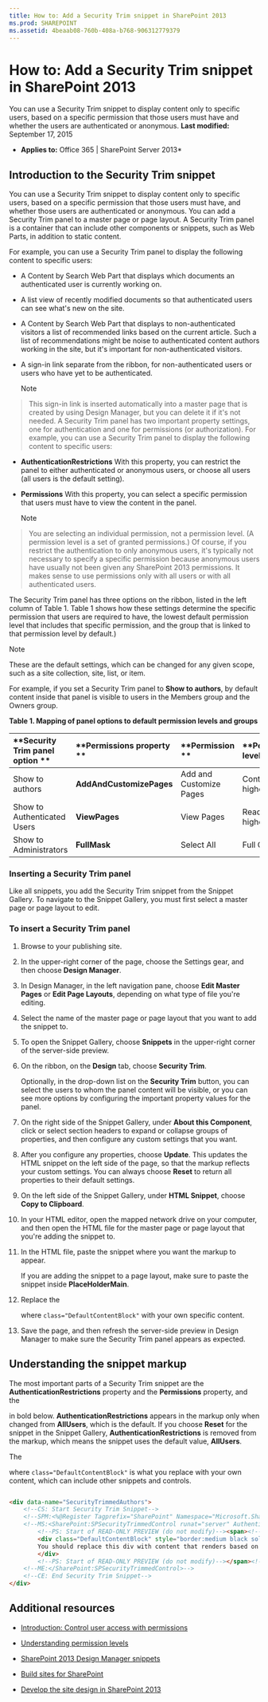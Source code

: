 ```yaml
---
title: How to: Add a Security Trim snippet in SharePoint 2013
ms.prod: SHAREPOINT
ms.assetid: 4beaab08-760b-408a-b768-906312779379
---
```



# How to: Add a Security Trim snippet in SharePoint 2013
You can use a Security Trim snippet to display content only to specific users, based on a specific permission that those users must have and whether the users are authenticated or anonymous. 
 **Last modified:** September 17, 2015
  
    
    

 * **Applies to:** Office 365 | SharePoint Server 2013* 
## Introduction to the Security Trim snippet
<a name="Introduction"> </a>

You can use a Security Trim snippet to display content only to specific users, based on a specific permission that those users must have, and whether those users are authenticated or anonymous. You can add a Security Trim panel to a master page or page layout. A Security Trim panel is a container that can include other components or snippets, such as Web Parts, in addition to static content. 
  
    
    
For example, you can use a Security Trim panel to display the following content to specific users: 
  
    
    

- A Content by Search Web Part that displays which documents an authenticated user is currently working on. 
    
  
- A list view of recently modified documents so that authenticated users can see what's new on the site. 
    
  
- A Content by Search Web Part that displays to non-authenticated visitors a list of recommended links based on the current article. Such a list of recommendations might be noise to authenticated content authors working in the site, but it's important for non-authenticated visitors. 
    
  
- A sign-in link separate from the ribbon, for non-authenticated users or users who have yet to be authenticated. 
    
    > [!Note]  
> This sign-in link is inserted automatically into a master page that is created by using Design Manager, but you can delete it if it's not needed. 
A Security Trim panel has two important property settings, one for authentication and one for permissions (or authorization). For example, you can use a Security Trim panel to display the following content to specific users: 
  
    
    

-  **AuthenticationRestrictions** With this property, you can restrict the panel to either authenticated or anonymous users, or choose all users (all users is the default setting).
    
  
-  **Permissions** With this property, you can select a specific permission that users must have to view the content in the panel.
    
    > [!Note]  
> You are selecting an individual permission, not a permission level. (A permission level is a set of granted permissions.) 
Of course, if you restrict the authentication to only anonymous users, it's typically not necessary to specify a specific permission because anonymous users have usually not been given any SharePoint 2013 permissions. It makes sense to use permissions only with all users or with all authenticated users. 
  
    
    
The Security Trim panel has three options on the ribbon, listed in the left column of Table 1. Table 1 shows how these settings determine the specific permission that users are required to have, the lowest default permission level that includes that specific permission, and the group that is linked to that permission level by default.) 
  
    
    

> [!Note]  
> These are the default settings, which can be changed for any given scope, such as a site collection, site, list, or item. 
  
    
    

For example, if you set a Security Trim panel to  **Show to authors**, by default content inside that panel is visible to users in the Members group and the Owners group. 
  
    
    

**Table 1. Mapping of panel options to default permission levels and groups**


|**Security Trim panel option **|**Permissions property **|**Permission **|**Permission level **|**Group **|
|:-----|:-----|:-----|:-----|:-----|
|Show to authors |**AddAndCustomizePages**|Add and Customize Pages |Contribute (or higher) |Members |
|Show to Authenticated Users |**ViewPages**|View Pages |Read (or higher) |Visitors |
|Show to Administrators |**FullMask**|Select All |Full Control |Owners |
   

### Inserting a Security Trim panel
<a name="InsertSnippet"> </a>

Like all snippets, you add the Security Trim snippet from the Snippet Gallery. To navigate to the Snippet Gallery, you must first select a master page or page layout to edit. 
  
    
    

### To insert a Security Trim panel


1. Browse to your publishing site. 
    
  
2. In the upper-right corner of the page, choose the Settings gear, and then choose  **Design Manager**. 
    
  
3. In Design Manager, in the left navigation pane, choose  **Edit Master Pages** or **Edit Page Layouts**, depending on what type of file you're editing. 
    
  
4. Select the name of the master page or page layout that you want to add the snippet to. 
    
  
5. To open the Snippet Gallery, choose  **Snippets** in the upper-right corner of the server-side preview.
    
  
6. On the ribbon, on the  **Design** tab, choose **Security Trim**. 
    
    Optionally, in the drop-down list on the  **Security Trim** button, you can select the users to whom the panel content will be visible, or you can see more options by configuring the important property values for the panel.
    
  
7. On the right side of the Snippet Gallery, under  **About this Component**, click or select section headers to expand or collapse groups of properties, and then configure any custom settings that you want. 
    
  
8. After you configure any properties, choose  **Update**. This updates the HTML snippet on the left side of the page, so that the markup reflects your custom settings. You can always choose  **Reset** to return all properties to their default settings.
    
  
9. On the left side of the Snippet Gallery, under  **HTML Snippet**, choose  **Copy to Clipboard**. 
    
  
10. In your HTML editor, open the mapped network drive on your computer, and then open the HTML file for the master page or page layout that you're adding the snippet to. 
    
  
11. In the HTML file, paste the snippet where you want the markup to appear. 
    
    If you are adding the snippet to a page layout, make sure to paste the snippet inside  **PlaceHolderMain**. 
    
  
12. Replace the  **<div>** where `class="DefaultContentBlock"` with your own specific content.
    
  
13. Save the page, and then refresh the server-side preview in Design Manager to make sure the Security Trim panel appears as expected. 
    
  

## Understanding the snippet markup
<a name="UnderstandMarkup"> </a>

The most important parts of a Security Trim snippet are the  **AuthenticationRestrictions** property and the **Permissions** property, and the **<div>** in bold below. **AuthenticationRestrictions** appears in the markup only when changed from **AllUsers**, which is the default. If you choose  **Reset** for the snippet in the Snippet Gallery, **AuthenticationRestrictions** is removed from the markup, which means the snippet uses the default value, **AllUsers**. 
  
    
    
The  **<div>** where `class="DefaultContentBlock"` is what you replace with your own content, which can include other snippets and controls.
  
    
    



```HTML

<div data-name="SecurityTrimmedAuthors">
    <!--CS: Start Security Trim Snippet-->
    <!--SPM:<%@Register Tagprefix="SharePoint" Namespace="Microsoft.SharePoint.WebControls" Assembly="Microsoft.SharePoint, Version=15.0.0.0, Culture=neutral, PublicKeyToken=71e9bce111e9429c"%>-->
    <!--MS:<SharePoint:SPSecurityTrimmedControl runat="server" AuthenticationRestrictions="AuthenticatedUsersOnly" Permissions="AddAndCustomizePages" PermissionContext="RootSite">-->
        <!--PS: Start of READ-ONLY PREVIEW (do not modify)--><span><!--PE: End of READ-ONLY PREVIEW-->
        <div class="DefaultContentBlock" style="border:medium black solid; background:yellow; color:black; margin:20px; padding:10px;">
        You should replace this div with content that renders based on your Security Trim Properties.
        </div>
        <!--PS: Start of READ-ONLY PREVIEW (do not modify)--></span><!--PE: End of READ-ONLY PREVIEW-->
    <!--ME:</SharePoint:SPSecurityTrimmedControl>-->
    <!--CE: End Security Trim Snippet-->
</div>
```


## Additional resources
<a name="AdditionalResources"> </a>


-  [Introduction: Control user access with permissions](http://office.microsoft.com/en-us/sharepoint-foundation-help/introduction-control-user-access-with-permissions-HA102771919.aspx?CTT=1)
    
  
-  [Understanding permission levels](http://office.microsoft.com/en-us/products/default-permission-levels-HA102772313.aspx?CTT=5&amp;origin=HA102771919)
    
  
-  [SharePoint 2013 Design Manager snippets](sharepoint-2013-design-manager-snippets.md)
    
  
-  [Build sites for SharePoint](build-sites-for-sharepoint.md)
    
  
-  [Develop the site design in SharePoint 2013](develop-the-site-design-in-sharepoint-2013.md)
    
  

